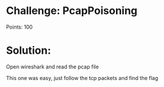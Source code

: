# Challenge: PcapPoisoning
Points: 100

# Solution: 

Open wireshark and read the pcap file

This one was easy, just follow the tcp packets and find the flag


